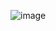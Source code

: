 ![image](https://github.com/Blezyl/Simple-Todo-List/assets/125858386/13e80860-5202-4bcb-a39a-a9d92360c619)
